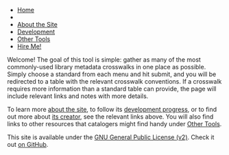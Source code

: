 <!DOCTYPE html PUBLIC "-//W3C//DTD XHTML 1.0 Transitional//EN" "http://www.w3.org/TR/xhtml1/DTD/xhtml1-transitional.dtd">
<html xmlns="http://www.w3.org/1999/xhtml">

<ul id="newmenu">
<li><a href="index.html">Home</a></li>
<li><a href="generator.html"/a></li>
<li><a href="/about.html">About the Site</a></li>
<li><a href="/devlog.html">Development</a></li>
<li><a href="/links.html">Other Tools</a></li>
<li><a href="https://ashleynicolelyons.wordpress.com/professional-experience-development/resume/">Hire Me!</a></li>
</ul>

<p>Welcome! The goal of this tool is simple: gather as many of the most commonly-used library metadata crosswalks in one place as possible. Simply choose a standard from each menu and hit submit, and you will be redirected to a table with the relevant crosswalk conventions. If a crosswalk requires more information than a standard table can provide, the page will include relevant links and notes with more details.</p>
<p>To learn more <a href="/about.html">about the site</a>, to follow its <a href="/devlog.html">development progress</a>, or to find out more about <a href="https://ashleynicolelyons.wordpress.com/professional-experience-development/resume/">its creator</a>, see the relevant links above. You will also find links to other resources that catalogers might find handy under <a href="/links.html">Other Tools</a>.</p> 
</div>
</div>
<div class="lowerbox">
<div class="lowertext">
<p>This site is available under the <a href="https://www.gnu.org/licenses/gpl-2.0.txt">GNU General Public License (v2)</a>. Check it out <a href="https://github.com/nsteffel/dublin-core-generator">on GitHub</a>.</p>
</div>
</div>
</div>
</div>
</div>
</html>
